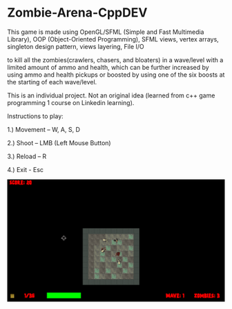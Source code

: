 # Zombie-Arena-CppDEV

This game is made using OpenGL/SFML (Simple and Fast Multimedia Library), OOP (Object-Oriented Programming), SFML views, vertex arrays, singleton design pattern, views layering, File I/O

to kill all the zombies(crawlers, chasers, and bloaters) in a wave/level with a limited amount of ammo and health, which can be further increased by using ammo and health pickups or boosted by using one of the six boosts at the starting of each wave/level.

This is an individual project. Not an original idea (learned from c++ game programming 1 course on Linkedin learning).

Instructions to play: 

  1.) Movement – W, A, S, D 

  2.) Shoot – LMB (Left Mouse Button) 

  3.) Reload – R 

  4.) Exit - Esc 

<img src="Zombie.PNG">
